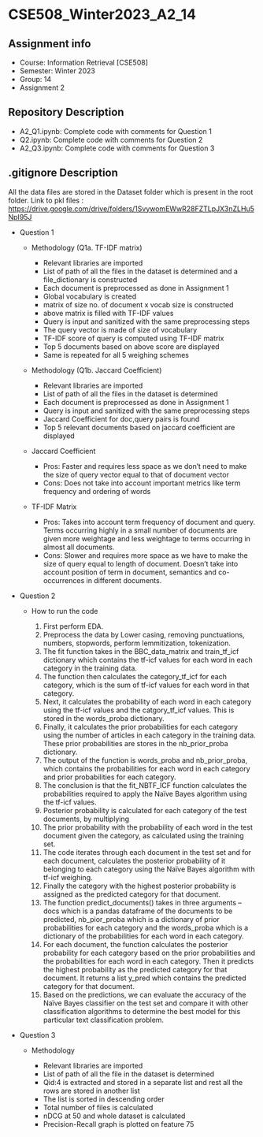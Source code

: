 # CSE508_Winter2023_A2_14

## Assignment info

- Course: Information Retrieval [CSE508]
- Semester: Winter 2023
- Group: 14
- Assignment 2


## Repository Description

- A2_Q1.ipynb: Complete code with comments for Question 1
- Q2.ipynb: Complete code with comments for Question 2 
- A2_Q3.ipynb: Complete code with comments for Question 3


## .gitignore Description

All the data files are stored in the Dataset folder which is present in the root folder. Link to pkl files : https://drive.google.com/drive/folders/1SvywomEWwR28FZTLpJX3nZLHu5NpI95J 


* Question 1

  * Methodology (Q1a. TF-IDF matrix)
    * Relevant libraries are imported
    * List of path of all the files in the dataset is determined and a file_dictionary is constructed
    * Each document is preprocessed as done in Assignment 1
    * Global vocabulary is created
    * matrix of size no. of document x vocab size is constructed
    * above matrix is filled with TF-IDF values
    * Query is input and sanitized with the same preprocessing steps
    * The query vector is made of size of vocabulary
    * TF-IDF score of query is computed using TF-IDF matrix
    * Top 5 documents based on above score are displayed
    * Same is repeated for all 5 weighing schemes
    
  * Methodology (Q1b. Jaccard Coefficient)
    * Relevant libraries are imported
    * List of path of all the files in the dataset is determined
    * Each document is preprocessed as done in Assignment 1
    * Query is input and sanitized with the same preprocessing steps
    * Jaccard Coefficient for doc,query pairs is found
    * Top 5 relevant documents based on jaccard coefficient are displayed

  * Jaccard Coefficient
     * Pros: Faster and requires less space as we don’t need to make the size of query vector equal to that of document vector
     * Cons: Does not take into account important metrics like term frequency and ordering of words

  * TF-IDF Matrix
     * Pros: Takes into account term frequency of document and query. Terms occurring highly in a small number of documents are given more weightage and less weightage to terms occurring in almost all documents.
     * Cons: Slower and requires more space as we have to make the size of query equal to length of document. Doesn’t take into account position of term in document, semantics and co-occurrences in different documents.


* Question 2

  * How to run the code
  
    1.	First perform EDA.
    2.	Preprocess the data by Lower casing, removing punctuations, numbers, stopwords, perform lemmitization, tokenization.
    3.	The fit function takes in the BBC_data_matrix and train_tf_icf dictionary which contains the tf-icf values for each word in each category in the training data.
    4.	The function then calculates the category_tf_icf for each category, which is the sum of tf-icf values for each word in that category.
    5.	Next, it calculates the probability of each word in each category using the tf-icf values and the catgory_tf_icf values. This is stored in the words_proba dictionary.
    6.	 Finally, it calculates the prior probabilities for each category using the number of articles in each category in the training data. These prior probabilities are stores in the nb_prior_proba dictionary.
    7.	The output of the function is words_proba and nb_prior_proba, which contains the probabilities for each word in each category and prior probabilities for each category.
    8.	The conclusion is that the fit_NBTF_ICF function calculates the probabilities required to apply the Naïve Bayes algorithm using the tf-icf values.
    9.	Posterior probability is calculated for each category of the test documents, by multiplying 
    10.	The prior probability with the probability of each word in the test document given the category, as calculated using the training set.
    11.	The code iterates through each document in the test set and for each document, calculates the posterior probability of it belonging to each category using the Naïve Bayes algorithm with tf-icf weighing. 
    12.	Finally the category with the highest posterior probability is assigned as the predicted category for that document.
    13.	The function predict_documents() takes in three arguments – docs which is a pandas dataframe of the documents to be predicted, nb_pior_proba which is a dictionary of prior probabilities for each category and the words_proba which is a dictionary of the probabilities for each word in each category.
    14.	For each document, the function calculates the posterior probability for each category based on the prior probabilities and the probabilities for each word in each category. Then it predicts the highest probability as the predicted category for that document. It returns a list y_pred which contains the predicted category for that document.
    15.	Based on the predictions, we can evaluate the accuracy of the Naïve Bayes classifier on the test set and compare it with other classification algorithms to determine the best model for this particular text classification problem.

    
    
* Question 3

  * Methodology
  
    * Relevant libraries are imported
    * List of path of all the file in the dataset is determined
    * Qid:4 is extracted and stored in a separate list and rest all the rows are stored in another list
    * The list is sorted in descending order
    * Total number of files is calculated
    * nDCG at 50 and whole dataset is calculated
    * Precision-Recall graph is plotted on feature 75
